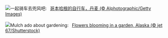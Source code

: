 ![](https://www.bing.com/th?id=OHR.CopenhagenBicycles_ZH-CN3047958346_UHD.jpg&w=1000)一起骑车去兜风吧:&nbsp;&ensp;[哥本哈根的自行车，丹麦 (© Alphotographic/Getty Images)](https://www.bing.com/th?id=OHR.CopenhagenBicycles_ZH-CN3047958346_UHD.jpg)
<br><br/>
![](https://www.bing.com/th?id=OHR.GardenWeek_EN-US6333815527_UHD.jpg&w=1000)Mulch ado about gardening:&nbsp;&ensp;[Flowers blooming in a garden, Alaska (© jet 67/Shutterstock)](https://www.bing.com/th?id=OHR.GardenWeek_EN-US6333815527_UHD.jpg)
<br><br/>
